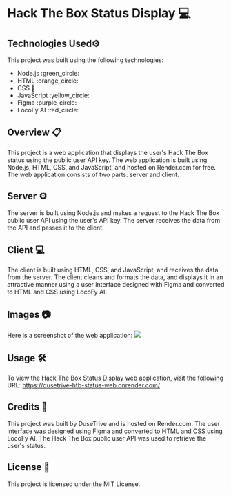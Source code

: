 # Hack The Box Status Display :computer:
## Technologies Used:gear:
This project was built using the following technologies:
<ul>
<li>Node.js :green_circle:
<li>HTML :orange_circle:
<li>CSS  🔵
<li>JavaScript :yellow_circle:
<li>Figma :purple_circle:
<li>LocoFy AI :red_circle:
</ul>  

## Overview :clipboard:

This project is a web application that displays the user's Hack The Box status using the public user API key. The web application is built using Node.js, HTML, CSS, and JavaScript, and hosted on Render.com for free. The web application consists of two parts: server and client.
<br>

## Server  :gear:

The server is built using Node.js and makes a request to the Hack The Box public user API using the user's API key. The server receives the data from the API and passes it to the client.
<br>

## Client :computer:
The client is built using HTML, CSS, and JavaScript, and receives the data from the server. The client cleans and formats the data, and displays it in an attractive manner using a user interface designed with Figma and converted to HTML and CSS using LocoFy AI.
<br>

## Images :camera:
Here is a screenshot of the web application:
<img src="https://user-images.githubusercontent.com/78523790/227508752-35239d13-0c07-467c-8efd-f25a0f542694.png">
<br>

## Usage :hammer_and_wrench:
To view the Hack The Box Status Display web application, visit the following URL: https://dusetrive-htb-status-web.onrender.com/ 
<br>

## Credits :clap:
This project was built by DuseTrive and is hosted on Render.com. The user interface was designed using Figma and converted to HTML and CSS using LocoFy AI. The Hack The Box public user API was used to retrieve the user's status.
<br>
 
## License :page_facing_up:
This project is licensed under the MIT License.

